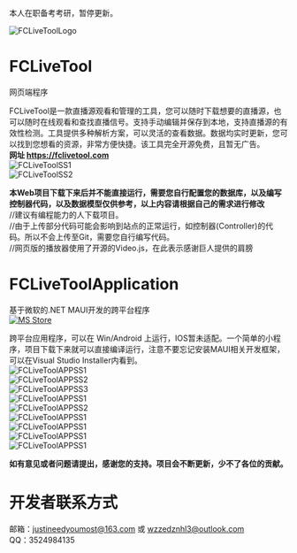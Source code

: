 本人在职备考考研，暂停更新。  
  
![FCLiveToolLogo](FCLiveToolApplication/Resources/Images/fclive_big_logo.png)  
  
# FCLiveTool  
网页端程序
  
FCLiveTool是一款直播源观看和管理的工具，您可以随时下载想要的直播源，也可以随时在线观看和查找直播信号。支持手动编辑并保存到本地，支持直播源的有效性检测。工具提供多种解析方案，可以灵活的查看数据。数据均实时更新，您可以找到您想看的资源，非常方便快捷。该工具完全开源免费，且暂无广告。  
**网址  https://fclivetool.com**  
![FCLiveToolSS1](GitMPIMG/IMG4.png)  
![FCLiveToolSS2](GitMPIMG/IMG5.png)  
  
**本Web项目下载下来后并不能直接运行，需要您自行配置您的数据库，以及编写控制器代码，以及数据模型仅供参考，以上内容请根据自己的需求进行修改**  
//建议有编程能力的人下载项目。  
//由于上传部分代码可能会影响到站点的正常运行，如控制器(Controller)的代码。所以不会上传至Git，需要您自行编写代码。  
//网页版的播放器使用了开源的Video.js，在此表示感谢巨人提供的肩膀  
  
# FCLiveToolApplication  
基于微软的.NET MAUI开发的跨平台程序  
[![MS Store](https://outcoder.com/apps/surfy/img/microsoft-badge.png)](https://www.microsoft.com/store/apps/9N35QBD7BWLZ)  
  
跨平台应用程序，可以在 Win/Android 上运行，IOS暂未适配。一个简单的小程序，项目下载下来就可以直接编译运行，注意不要忘记安装MAUI相关开发框架，可以在Visual Studio Installer内看到。  
![FCLiveToolAPPSS1](GitMPIMG/IMG1.png)  
![FCLiveToolAPPSS2](GitMPIMG/IMG2.png)  
![FCLiveToolAPPSS3](GitMPIMG/IMG3.png)  
![FCLiveToolAPPSS1](GitMPIMG/IMG6.png)  
![FCLiveToolAPPSS2](GitMPIMG/IMG7.png)  
![FCLiveToolAPPSS1](GitMPIMG/IMG9.png)  
![FCLiveToolAPPSS1](GitMPIMG/IMG11.png)  
![FCLiveToolAPPSS1](GitMPIMG/IMG8.png)  
![FCLiveToolAPPSS1](GitMPIMG/IMG12.png)  
  
**如有意见或者问题请提出，感谢您的支持。项目会不断更新，少不了各位的贡献。**

  
# 开发者联系方式  
邮箱：justineedyoumost@163.com 或 wzzedznhl3@outlook.com  
QQ：3524984135
